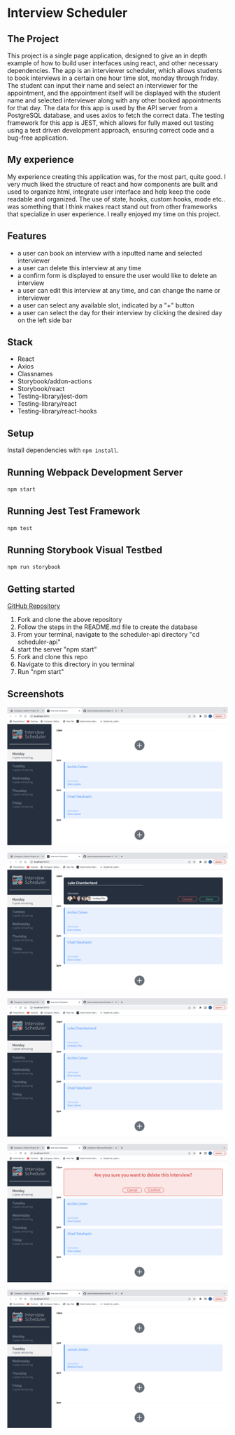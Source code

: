 # Interview Scheduler

## The Project

This project is a single page application, designed to give an in depth example of how to build user interfaces using react, and other necessary dependencies. The app is an interviewer scheduler, which allows students to book interviews in a certain one hour time slot, monday through friday.  The student can input their name and select an interviewer for the appointment, and the appointment itself will be displayed with the student name and selected interviewer along with any other booked appointments for that day.  The data for this app is used by the API server from a PostgreSQL database, and uses axios to fetch the correct data.  The testing framework for this app is JEST, which allows for fully maxed out testing using a test driven development approach, ensuring correct code and a bug-free application.

## My experience

My experience creating this application was, for the most part, quite good. I very much liked the structure of react and how components are built and used to organize html, integrate user interface and help keep the code readable and organized.  The use of state, hooks, custom hooks, mode etc.. was something that I think makes react stand out from other frameworks that specialize in user experience. I really enjoyed my time on this project.

## Features

- a user can book an interview with a inputted name and selected interviewer
- a user can delete this interview at any time
- a confirm form is displayed to ensure the user would like to delete an interview
- a user can edit this interview at any time, and can change the name or interviewer
- a user can select any available slot, indicated by a "+" button
- a user can select the day for their interview by clicking the desired day on the left side bar

## Stack

- React
- Axios
- Classnames
- Storybook/addon-actions
- Storybook/react
- Testing-library/jest-dom
- Testing-library/react
- Testing-library/react-hooks


## Setup

Install dependencies with `npm install`.

## Running Webpack Development Server

```sh
npm start
```

## Running Jest Test Framework

```sh
npm test
```

## Running Storybook Visual Testbed

```sh
npm run storybook
```

## Getting started

[GitHub Repository](https://github.com/lighthouse-labs/scheduler-api)

1. Fork and clone the above repository
2. Follow the steps in the README.md file to create the database
3. From your terminal, navigate to the scheduler-api directory "cd scheduler-api"
4. start the server "npm start"
5. Fork and clone this repo
6. Navigate to this directory in you terminal
7. Run "npm start"

## Screenshots

![Screenshot](https://github.com/lukechamberland/scheduler-3/blob/master/ScreenShots/Screenshot%202023-06-17%20at%203.24.52%20PM.png?raw=true)

![Screenshot](https://github.com/lukechamberland/scheduler-3/blob/master/ScreenShots/Screenshot%202023-06-17%20at%203.25.10%20PM.png?raw=true)

![Screenshot](https://github.com/lukechamberland/scheduler-3/blob/master/ScreenShots/Screenshot%202023-06-17%20at%203.25.17%20PM.png?raw=true)

![Screenshot](https://github.com/lukechamberland/scheduler-3/blob/master/ScreenShots/Screenshot%202023-06-17%20at%203.34.19%20PM.png?raw=true)

![Screenshot](https://github.com/lukechamberland/scheduler-3/blob/master/ScreenShots/Screenshot%202023-06-17%20at%203.25.50%20PM.png?raw=true)